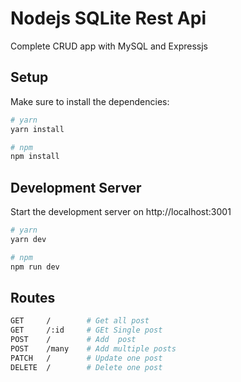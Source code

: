 # Nodejs SQLite Rest Api

Complete CRUD app with MySQL and Expressjs

## Setup

Make sure to install the dependencies:

```bash
# yarn
yarn install

# npm
npm install
```

## Development Server

Start the development server on http://localhost:3001

```bash
# yarn
yarn dev

# npm
npm run dev
```

## Routes

```bash
GET     /        # Get all post
GET     /:id     # GEt Single post
POST    /        # Add  post
POST    /many    # Add multiple posts
PATCH   /        # Update one post
DELETE  /        # Delete one post
```
